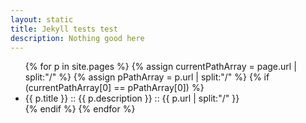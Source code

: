 ```yaml
---
layout: static
title: Jekyll tests test
description: Nothing good here
---
```


<ul>
{% for p in site.pages %}
{% assign currentPathArray = page.url | split:"/" %}
{% assign pPathArray = p.url | split:"/" %}
{% if (currentPathArray[0] == pPathArray[0]) %}
	<li> 
		{{ p.title }} :: {{ p.description }} :: {{ p.url | split:"/" }}
	</li>
{% endif %}
{% endfor %} <!-- page -->
</ul>